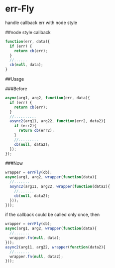 err-Fly
===========

handle callback err with node style

##node style callback

```js
function(err, data){
  if (err) {
    return cb(err);
  }
  //......
  cb(null, data);
}
```

##Usage

###Before

```js
async(arg1, arg2, function(err, data){
  if (err) {
    return cb(err);
  }
  //..........
  async2(arg11, arg22, function(err2, data2){
    if (err2){
      return cb(err2);
    }
    //.........
    cb(null, data2);
  });
});
```

###Now

```js
wrapper = errFly(cb);
async(arg1, arg2, wrapper(function(data){
  //.......
  async2(arg11, arg22, wrapper(function(data2){
    //.......
    cb(null, data2);
  }));
}));
```

if the callback could be called only once, then

```js
wrapper = errFly(cb);
async(arg1, arg2, wrapper(function(data){
  //.......
  wrapper.fn(null, data);
}));
async2(arg11, arg22, wrapper(function(data2){
  //.......
  wrapper.fn(null, data2);
}));
```
